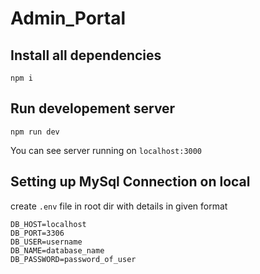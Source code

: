 # Admin_Portal
## Install all dependencies
```code
npm i
```
## Run developement server
```code
npm run dev
```
You can see server running on `localhost:3000`

## Setting up MySql Connection on local
create `.env` file in root dir with details in given format
```text
DB_HOST=localhost
DB_PORT=3306
DB_USER=username
DB_NAME=database_name
DB_PASSWORD=password_of_user
```